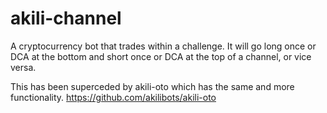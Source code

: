 # akili-channel
A cryptocurrency bot that trades within a challenge. It will go long once or DCA at the bottom and short once or DCA at the top of a channel, or vice versa. 

This has been superceded by akili-oto which has the same and more functionality. https://github.com/akilibots/akili-oto
